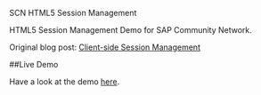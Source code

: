 SCN HTML5 Session Management

HTML5 Session Management Demo for SAP Community Network. 

Original blog post: [Client-side Session Management](http://scn.sap.com/community/developer-center/front-end/blog/2013/07/25/client-side-session-management)

##Live Demo

Have a look at the demo [here](http://neko36.github.io/SCN_CSSH/input.html).
